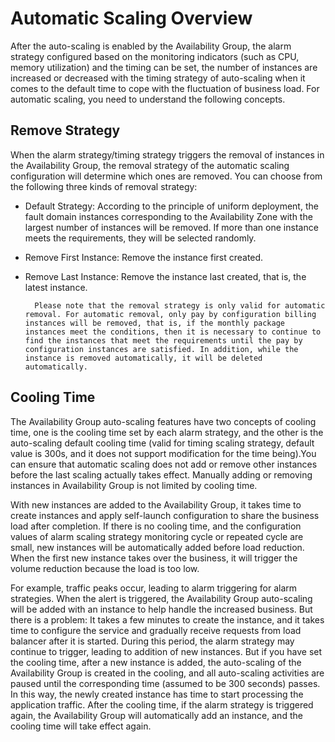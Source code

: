 # Automatic Scaling Overview

After the auto-scaling is enabled by the Availability Group, the alarm strategy configured based on the monitoring indicators (such as CPU, memory utilization) and the timing can be set, the number of instances are increased or decreased with the timing strategy of auto-scaling when it comes to the default time to cope with the fluctuation of business load. For automatic scaling, you need to understand the following concepts.

## Remove Strategy

When the alarm strategy/timing strategy triggers the removal of instances in the Availability Group, the removal strategy of the automatic scaling configuration will determine which ones are removed. You can choose from the following three kinds of removal strategy:

* Default Strategy: According to the principle of uniform deployment, the fault domain instances corresponding to the Availability Zone with the largest number of instances will be removed. If more than one instance meets the requirements, they will be selected randomly.
* Remove First Instance: Remove the instance first created.
* Remove Last Instance: Remove the instance last created, that is, the latest instance.

		Please note that the removal strategy is only valid for automatic removal. For automatic removal, only pay by configuration billing instances will be removed, that is, if the monthly package instances meet the conditions, then it is necessary to continue to find the instances that meet the requirements until the pay by configuration instances are satisfied. In addition, while the instance is removed automatically, it will be deleted automatically.

## Cooling Time

The Availability Group auto-scaling features have two concepts of cooling time, one is the cooling time set by each alarm strategy, and the other is the auto-scaling default cooling time (valid for timing scaling strategy, default value is 300s, and it does not support modification for the time being).You can ensure that automatic scaling does not add or remove other instances before the last scaling actually takes effect. Manually adding or removing instances in Availability Group is not limited by cooling time.

With new instances are added to the Availability Group, it takes time to create instances and apply self-launch configuration to share the business load after completion. If there is no cooling time, and the configuration values of alarm scaling strategy monitoring cycle or repeated cycle are small, new instances will be automatically added before load reduction. When the first new instance takes over the business, it will trigger the volume reduction because the load is too low.

For example, traffic peaks occur, leading to alarm triggering for alarm strategies. When the alert is triggered, the Availability Group auto-scaling will be added with an instance to help handle the increased business. But there is a problem: It takes a few minutes to create the instance, and it takes time to configure the service and gradually receive requests from load balancer after it is started. During this period, the alarm strategy may continue to trigger, leading to addition of new instances. But if you have set the cooling time, after a new instance is added, the auto-scaling of the Availability Group is created in the cooling, and all auto-scaling activities are paused until the corresponding time (assumed to be 300 seconds) passes. In this way, the newly created instance has time to start processing the application traffic. After the cooling time, if the alarm strategy is triggered again, the Availability Group will automatically add an instance, and the cooling time will take effect again.